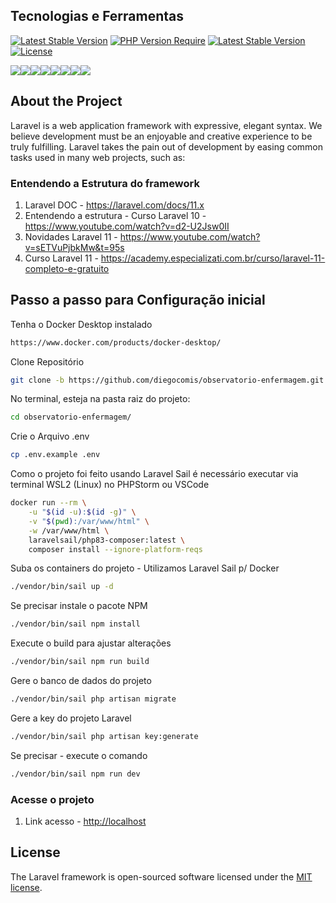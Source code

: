 


## Tecnologias e Ferramentas
[![Latest Stable Version](https://badgen.net/packagist/lang/monolog/monolog)](https://badgen.net/packagist/lang/monolog/monolog)
[![PHP Version Require](https://badgen.net/badge/php/%3E8.3/green)](https://badgen.net/badge/php/%3E8.3/green)
<a href="https://packagist.org/packages/laravel/framework"><img src="https://img.shields.io/packagist/v/laravel/framework" alt="Latest Stable Version"></a><a href="https://packagist.org/packages/laravel/framework"><img src="https://img.shields.io/packagist/l/laravel/framework" alt="License"></a>

<img src="https://img.shields.io/badge/laravel-%23FF2D20.svg?style=for-the-badge&logo=laravel&logoColor=white"/><img src="https://img.shields.io/badge/HTML5-E34F26?style=for-the-badge&logo=html5&logoColor=white" /><img src="https://img.shields.io/badge/JavaScript-323330?style=for-the-badge&logo=javascript&logoColor=F7DF1E" /><img src="https://img.shields.io/badge/json-5E5C5C?style=for-the-badge&logo=json&logoColor=white" /><img src="https://img.shields.io/badge/Docker-2CA5E0?style=for-the-badge&logo=docker&logoColor=white" /><img src="https://img.shields.io/badge/Bootstrap-563D7C?style=for-the-badge&logo=bootstrap&logoColor=white" /><img src="https://img.shields.io/badge/Git-F05032?style=for-the-badge&logo=git&logoColor=white" /><img src="https://img.shields.io/badge/Webpack-8DD6F9?style=for-the-badge&logo=Webpack&logoColor=white" />

## About the Project

Laravel is a web application framework with expressive, elegant syntax. We believe development must be an enjoyable and creative experience to be truly fulfilling. Laravel takes the pain out of development by easing common tasks used in many web projects, such as:

### Entendendo a Estrutura do framework
1. Laravel DOC - https://laravel.com/docs/11.x
2. Entendendo a estrutura - Curso Laravel 10 - https://www.youtube.com/watch?v=d2-U2Jsw0II
3. Novidades Laravel 11 - https://www.youtube.com/watch?v=sETVuPjbkMw&t=95s
4. Curso Laravel 11 - https://academy.especializati.com.br/curso/laravel-11-completo-e-gratuito


## Passo a passo para Configuração inicial

Tenha o Docker Desktop instalado
```sh
https://www.docker.com/products/docker-desktop/
```

Clone Repositório
```sh
git clone -b https://github.com/diegocomis/observatorio-enfermagem.git
```
No terminal, esteja na pasta raiz do projeto:
```sh
cd observatorio-enfermagem/
```

Crie o Arquivo .env
```sh
cp .env.example .env
```
Como o projeto foi feito usando Laravel Sail é necessário executar via terminal WSL2 (Linux) no PHPStorm ou VSCode 
```sh
docker run --rm \
    -u "$(id -u):$(id -g)" \
    -v "$(pwd):/var/www/html" \
    -w /var/www/html \
    laravelsail/php83-composer:latest \
    composer install --ignore-platform-reqs
```
Suba os containers do projeto - Utilizamos Laravel Sail p/ Docker
```sh
./vendor/bin/sail up -d
```
Se precisar instale o pacote NPM
```sh
./vendor/bin/sail npm install
```
Execute o build para ajustar alterações
```sh
./vendor/bin/sail npm run build
```

Gere o banco de dados do projeto
```sh
./vendor/bin/sail php artisan migrate
```

Gere a key do projeto Laravel
```sh
./vendor/bin/sail php artisan key:generate
```
Se precisar - execute o comando
```sh
./vendor/bin/sail npm run dev
```

### Acesse o projeto
1. Link acesso - [http://localhost](http://localhost)

## License

The Laravel framework is open-sourced software licensed under the [MIT license](https://opensource.org/licenses/MIT).
